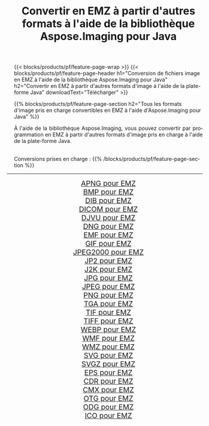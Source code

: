 ﻿---
title: Convertir en EMZ à partir d'autres formats à l'aide de la bibliothèque Aspose.Imaging pour Java 
weight: 3920
url: /fr/java/conversion/to/emz 
lang: fr
langdirlevel: 2
locales: zh-hans,ja,it,ru,de,es,fr,nl,id,lt,pl,pt,vi,tr,ko,zh-hant,ar,hi,th,sv,cs,uk,he
description: En utilisant Aspose.Imaging, vous pouvez convertir en EMZ à partir d'autres formats en utilisant Java
---

{{< blocks/products/pf/feature-page-wrap >}}
{{< blocks/products/pf/feature-page-header h1="Conversion de fichiers image en EMZ à l'aide de la bibliothèque Aspose.Imaging pour Java" h2="Convertir en EMZ à partir d'autres formats d'image à l'aide de la plate-forme Java" downloadText="Télécharger" >}}


{{% blocks/products/pf/feature-page-section  h2="Tous les formats d'image pris en charge convertibles en EMZ à l'aide d'Aspose.Imaging pour Java" %}}
<p align=justify>À l'aide de la bibliothèque Aspose.Imaging, vous pouvez convertir par programmation en EMZ à partir d'autres formats d'image pris en charge à l'aide de la plate-forme Java.</p>
<br/>
Conversions prises en charge :
{{% /blocks/products/pf/feature-page-section %}}
<div class="container-fluid productfamilypage bg-gray">
    <div class="convertypes bg-gray agp-content section">
        <div class="container">
		<hr style="margin-left:-20px;"/>
		<div class="row other-converters" style="gap: 10px;font-size: 19px;text-align:center;">
		    <div class='col-md-2 other-converter remove-lp remove-rp'><a href="/imaging/fr/java/conversion/apng-to-emz" style="padding:15px;">APNG pour EMZ</a></div>
<div class='col-md-2 other-converter remove-lp remove-rp'><a href="/imaging/fr/java/conversion/bmp-to-emz" style="padding:15px;">BMP pour EMZ</a></div>
<div class='col-md-2 other-converter remove-lp remove-rp'><a href="/imaging/fr/java/conversion/dib-to-emz" style="padding:15px;">DIB pour EMZ</a></div>
<div class='col-md-2 other-converter remove-lp remove-rp'><a href="/imaging/fr/java/conversion/dicom-to-emz" style="padding:15px;">DICOM pour EMZ</a></div>
<div class='col-md-2 other-converter remove-lp remove-rp'><a href="/imaging/fr/java/conversion/djvu-to-emz" style="padding:15px;">DJVU pour EMZ</a></div>
<div class='col-md-2 other-converter remove-lp remove-rp'><a href="/imaging/fr/java/conversion/dng-to-emz" style="padding:15px;">DNG pour EMZ</a></div>
<div class='col-md-2 other-converter remove-lp remove-rp'><a href="/imaging/fr/java/conversion/emf-to-emz" style="padding:15px;">EMF pour EMZ</a></div>
<div class='col-md-2 other-converter remove-lp remove-rp'><a href="/imaging/fr/java/conversion/gif-to-emz" style="padding:15px;">GIF pour EMZ</a></div>
<div class='col-md-2 other-converter remove-lp remove-rp'><a href="/imaging/fr/java/conversion/jpeg2000-to-emz" style="padding:15px;">JPEG2000 pour EMZ</a></div>
<div class='col-md-2 other-converter remove-lp remove-rp'><a href="/imaging/fr/java/conversion/jp2-to-emz" style="padding:15px;">JP2 pour EMZ</a></div>
<div class='col-md-2 other-converter remove-lp remove-rp'><a href="/imaging/fr/java/conversion/j2k-to-emz" style="padding:15px;">J2K pour EMZ</a></div>
<div class='col-md-2 other-converter remove-lp remove-rp'><a href="/imaging/fr/java/conversion/jpg-to-emz" style="padding:15px;">JPG pour EMZ</a></div>
<div class='col-md-2 other-converter remove-lp remove-rp'><a href="/imaging/fr/java/conversion/jpeg-to-emz" style="padding:15px;">JPEG pour EMZ</a></div>
<div class='col-md-2 other-converter remove-lp remove-rp'><a href="/imaging/fr/java/conversion/png-to-emz" style="padding:15px;">PNG pour EMZ</a></div>
<div class='col-md-2 other-converter remove-lp remove-rp'><a href="/imaging/fr/java/conversion/tga-to-emz" style="padding:15px;">TGA pour EMZ</a></div>
<div class='col-md-2 other-converter remove-lp remove-rp'><a href="/imaging/fr/java/conversion/tif-to-emz" style="padding:15px;">TIF pour EMZ</a></div>
<div class='col-md-2 other-converter remove-lp remove-rp'><a href="/imaging/fr/java/conversion/tiff-to-emz" style="padding:15px;">TIFF pour EMZ</a></div>
<div class='col-md-2 other-converter remove-lp remove-rp'><a href="/imaging/fr/java/conversion/webp-to-emz" style="padding:15px;">WEBP pour EMZ</a></div>
<div class='col-md-2 other-converter remove-lp remove-rp'><a href="/imaging/fr/java/conversion/wmf-to-emz" style="padding:15px;">WMF pour EMZ</a></div>
<div class='col-md-2 other-converter remove-lp remove-rp'><a href="/imaging/fr/java/conversion/wmz-to-emz" style="padding:15px;">WMZ pour EMZ</a></div>
<div class='col-md-2 other-converter remove-lp remove-rp'><a href="/imaging/fr/java/conversion/svg-to-emz" style="padding:15px;">SVG pour EMZ</a></div>
<div class='col-md-2 other-converter remove-lp remove-rp'><a href="/imaging/fr/java/conversion/svgz-to-emz" style="padding:15px;">SVGZ pour EMZ</a></div>
<div class='col-md-2 other-converter remove-lp remove-rp'><a href="/imaging/fr/java/conversion/eps-to-emz" style="padding:15px;">EPS pour EMZ</a></div>
<div class='col-md-2 other-converter remove-lp remove-rp'><a href="/imaging/fr/java/conversion/cdr-to-emz" style="padding:15px;">CDR pour EMZ</a></div>
<div class='col-md-2 other-converter remove-lp remove-rp'><a href="/imaging/fr/java/conversion/cmx-to-emz" style="padding:15px;">CMX pour EMZ</a></div>
<div class='col-md-2 other-converter remove-lp remove-rp'><a href="/imaging/fr/java/conversion/otg-to-emz" style="padding:15px;">OTG pour EMZ</a></div>
<div class='col-md-2 other-converter remove-lp remove-rp'><a href="/imaging/fr/java/conversion/odg-to-emz" style="padding:15px;">ODG pour EMZ</a></div>
<div class='col-md-2 other-converter remove-lp remove-rp'><a href="/imaging/fr/java/conversion/ico-to-emz" style="padding:15px;">ICO pour EMZ</a></div>
                </div>
        </div>
    </div>
</div>
<br/>


